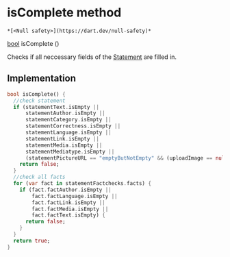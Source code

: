 


# isComplete method




    *[<Null safety>](https://dart.dev/null-safety)*




[bool](https://api.flutter.dev/flutter/dart-core/bool-class.html) isComplete
()





<p>Checks if all neccessary fields of the <a href="../../models_statement/Statement-class.md">Statement</a> are filled in.</p>



## Implementation

```dart
bool isComplete() {
  //check statement
  if (statementText.isEmpty ||
      statementAuthor.isEmpty ||
      statementCategory.isEmpty ||
      statementCorrectness.isEmpty ||
      statementLanguage.isEmpty ||
      statementLink.isEmpty ||
      statementMedia.isEmpty ||
      statementMediatype.isEmpty ||
      (statementPictureURL == "emptyButNotEmpty" && (uploadImage == null))) {
    return false;
  }
  //check all facts
  for (var fact in statementFactchecks.facts) {
    if (fact.factAuthor.isEmpty ||
        fact.factLanguage.isEmpty ||
        fact.factLink.isEmpty ||
        fact.factMedia.isEmpty ||
        fact.factText.isEmpty) {
      return false;
    }
  }
  return true;
}
```







